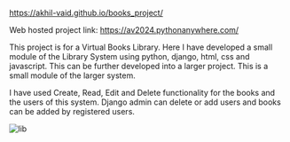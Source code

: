 https://akhil-vaid.github.io/books_project/  

Web hosted project link: https://av2024.pythonanywhere.com/    

This project is for a Virtual Books Library. Here I have developed a small module of the Library System using python, django, html, css and javascript. This can be further developed into a larger project. This is a small module of the larger system.

I have used Create, Read, Edit and Delete functionality for the books and the users of this system. Django admin can delete or add users and books can be added by registered users. 

![lib](https://github.com/user-attachments/assets/68828e16-9e41-47b0-8a09-b35661c00fbb)
